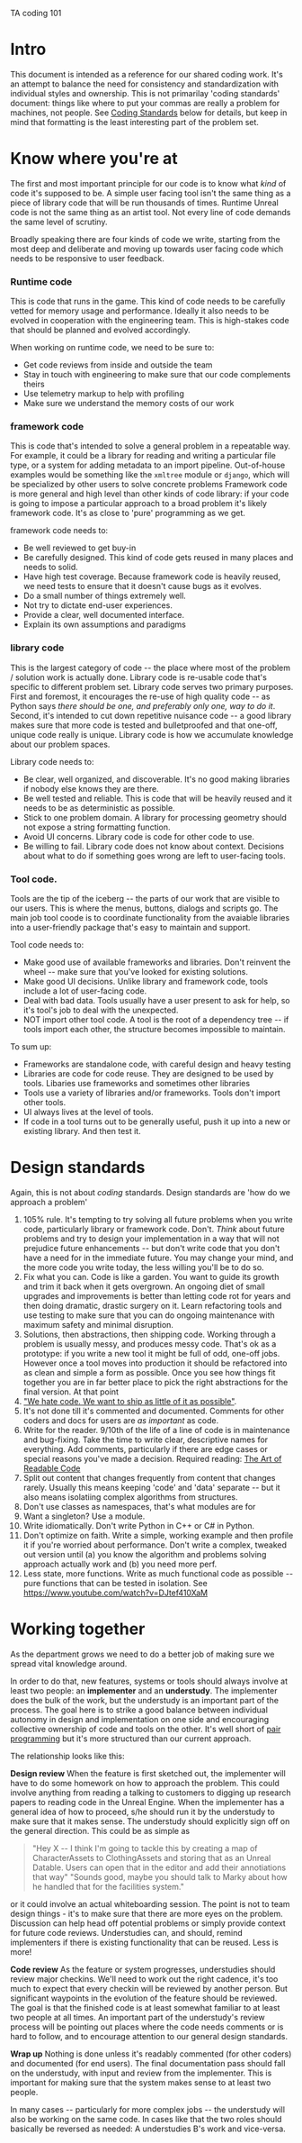 TA coding 101


Intro
=====

This document is intended as a reference for our shared coding work. It's an attempt to balance the need for consistency and standardization with individual styles and ownership.  This is not primarilay 'coding standards' document: things like where to put your commas are really a problem for machines, not people. See [Coding Standards]() below for details, but keep in mind that formatting is the least interesting part of the problem set.


Know where you're at
===================

The first and most important principle for our code is to know what _kind_ of code it's supposed to be.  A simple user facing tool isn't the same thing as a piece of library code that will be run thousands of times.  Runtime Unreal code is not the same thing as an artist tool.  Not every line of code demands the same level of scrutiny.

Broadly speaking there are four kinds of code we write, starting from the most deep and deliberate and moving up towards user facing code which needs to be responsive to user feedback.

### Runtime code

This is code that runs in the game.  This kind of code needs to be carefully vetted for memory usage and performance.  Ideally it also needs to be evolved in cooperation with the engineering team.  This is high-stakes code that should be planned and evolved accordingly.

When working on runtime code, we need to be sure to:

* Get code reviews from inside and outside the team
* Stay in touch with engineering to make sure that our code complements theirs
* Use telemetry markup to help with profiling
* Make sure we understand the memory costs of our work

### framework code

This is code that's intended to solve a general problem in a repeatable way.  For example, it could be a library for reading and writing a particular file type, or a system for adding metadata to an import pipeline.  Out-of-house examples would be something like the `xmltree` module or `django`, which will be specialized by other users to solve concrete problems Framework code is more general and high level than other kinds of code library: if your code is going to impose a particular approach to a broad problem it's likely framework code.  It's as close to 'pure' programming as we get.

framework code needs to:

* Be well reviewed to get buy-in
* Be carefully designed. This kind of code gets reused in many places and needs to solid.
* Have high test coverage. Because framework code is heavily reused, we need tests to ensure that it doesn't cause bugs as it evolves.
* Do a small number of things extremely well.
* Not try to dictate end-user experiences.
* Provide a clear, well documented interface.
* Explain its own assumptions and paradigms


### library code

This is the largest category of code -- the place where most of the problem / solution work is actually done.  Library code is re-usable code that's specific to different problem set. Library code serves two primary purposes.  First and foremost, it encourages the re-use of high quality code -- as Python says _there should be one, and preferably only one, way to do it_.  Second, it's intended to cut down repetitive nuisance code -- a good library makes sure that more code is tested and bulletproofed and that one-off, unique code really is unique.  Library code is how we accumulate knowledge about our problem spaces.

Library code needs to:

* Be clear, well organized, and discoverable.  It's no good making libraries if nobody else knows they are there.
* Be well tested and reliable.  This is code that will be heavily reused and it needs to be as deterministic as possible.
* Stick to one problem domain.  A library for processing geometry should not expose a string formatting function.
* Avoid UI concerns.  Library code is code for other code to use.
* Be willing to fail.  Library code does not know about context. Decisions about what to do if something goes wrong are left to user-facing tools.

### Tool code.

Tools are the tip of the iceberg -- the parts of our work that are visible to our users. This is where the menus, buttons, dialogs and scripts go.  The main job tool coode is to coordinate functionality from the avaiable libraries into a user-friendly package that's easy to maintain and support.

Tool code needs to:

* Make good use of available frameworks and libraries.  Don't reinvent the wheel -- make sure that you've looked for existing solutions.
* Make good UI decisions.  Unlike library and framework code, tools include a lot of user-facing code.
* Deal with bad data.  Tools usually have a user present to ask for help, so it's tool's job to deal with the unexpected.
* NOT import other tool code. A tool is the root of a dependency tree -- if tools import each other, the structure becomes impossible to maintain.


To sum up:
* Frameworks are standalone code, with careful design and heavy testing
* Libraries are code for code reuse.  They are designed to be used by tools.  Libaries use frameworks and sometimes other libraries
* Tools use a variety of libraries and/or frameworks.  Tools don't import other tools.
* UI always lives at the level of tools.
* If code in a tool turns out to be generally useful, push it up into a new or existing library.  And then test it.


Design standards
================

Again, this is not about _coding_ standards.  Design standards are 'how do we approach a problem'

1. 105% rule.  It's tempting to try solving all future problems when you write code, particularly library or framework code.  Don't. _Think_ about future problems and try to design your implementation in a way that will not prejudice future enhancements -- but don't write code that you don't have a need for in the immediate future.  You may change your mind, and the more code you write today, the less willing you'll be to do so.
2. Fix what you can. Code is like a garden. You want to guide its growth and trim it back when it gets overgrown.  An ongoing diet of small upgrades and improvements is better than letting code rot for years and then doing dramatic, drastic surgery on it. Learn refactoring tools and use testing to make sure that you can do ongoing maintenance with maximum safety and minimal disruption.
3. Solutions, then abstractions, then shipping code.  Working through a problem is usually messy, and produces messy code. That's ok as a prototype: if you write a new tool it might be full of odd, one-off jobs.  However once a tool moves into production it should be refactored into as clean and simple a form as possible. Once you see how things fit together you are in far better place to pick the right abstractions for the final version.  At that point   
2. ["We hate code. We want to ship as little of it as possible"](https://www.youtube.com/watch?v=o9pEzgHorH0).
3. It's not done till it's commented and documented.  Comments for other coders and docs for users are _as important_ as code.
4. Write for the reader. 9/10th of the life of a line of code is in maintenance and bug-fixing.  Take the time to write clear, descriptive names for everything. Add comments, particularly if there are edge cases or special reasons you've made a decision. Required reading: [The Art of Readable Code](https://www.amazon.com/Art-Readable-Code-Practical-Techniques/dp/0596802293)
5. Split out content that changes frequently from content that changes rarely.  Usually this means keeping 'code' and 'data' separate -- but it also means isolatiing complex algorithms from structures.
6. Don't use classes as namespaces, that's what modules are for
7. Want a singleton? Use a module.
8. Write idiomatically.  Don't write Python in C++ or C# in Python.
9. Don't optimize on faith.  Write a simple, working example and then profile it if you're worried about performance.  Don't write a complex, tweaked out version until (a) you know the algorithm and problems solving approach actually work and (b) you need more perf.
10. Less state, more functions. Write as much functional code as possible -- pure functions that can be tested in isolation.  See https://www.youtube.com/watch?v=DJtef410XaM


Working together
================
As the department grows we need to do a better job of making sure we spread vital knowledge around. 

In order to do that, new features, systems or tools should always involve at least two people:  an **implementer** and an **understudy**.  The implementer does the bulk of the work, but the understudy is an important part of the process.  The goal here is to strike a good balance between individual autonomy in design and implementation on one side and encouraging collective ownership of code and tools on the other.  It's well short of [pair programming](https://www.agilealliance.org/glossary/pairing/#q=~(filters~(postType~(~'page~'post~'aa_book~'aa_event_session~'aa_experience_report~'aa_glossary~'aa_research_paper~'aa_video)~tags~(~'pair*20programming))~searchTerm~'~sort~false~sortDirection~'asc~page~1)) but it's more structured than our current approach.

The relationship  looks like this:

**Design review**  When the feature is first sketched out, the implementer will have to do some homework on how to approach the problem.  This could involve anything from reading a talking to customers to digging up research papers to reading code in the Unreal Engine.  When the implementer has a general idea of how to proceed, s/he should run it by the understudy to make sure that it makes sense.  The understudy should explicitly sign off on the general direction.  This could be as simple as 
    
> "Hey X -- I think I'm going to tackle this by creating a map of CharacterAssets to ClothingAssets and storing that as an Unreal Datable.  Users can open that in the editor and add their annotiations that way" 
> "Sounds good, maybe you should talk to Marky about how he handled that for the facilities system."

or it could involve an actual whiteboarding session.  The point is not to team design things - it's to make sure that there are more eyes on the problem. Discussion can help head off potential problems or simply provide context for future code reviews. Understudies can, and should, remind implementers if there is existing functionality that can be reused.  Less is more!

**Code review**  As the feature or system progresses, understudies should review major checkins.  We'll need to work out the right cadence, it's too much to expect that every checkin will be reviewed by another person.  But significant waypoints in the evolution of the feature should be reviewed. The goal is that the finished code is at least somewhat familiar to at least two people at all times.  An important part of the understudy's review process will be pointing out places where the code needs comments or is hard to follow, and to encourage attention to our general design standards. 

**Wrap up** Nothing is done unless it's readably commented (for other coders) and documented (for end users).  The final documentation pass should fall on the understudy, with input and review from the implementer. This is important for making sure that the system makes sense to at least two people.

In many cases -- particularly for more complex jobs -- the understudy will also be working on the same code.  In cases like that the two roles should basically be reversed as needed:  A understudies B's work and vice-versa.  

